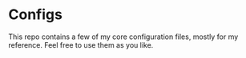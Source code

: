 # Configs

This repo contains a few of my core configuration files, mostly for my
reference. Feel free to use them as you like.

